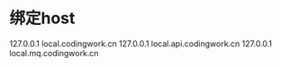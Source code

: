 # 绑定host
127.0.0.1 local.codingwork.cn
127.0.0.1 local.api.codingwork.cn
127.0.0.1 local.mq.codingwork.cn